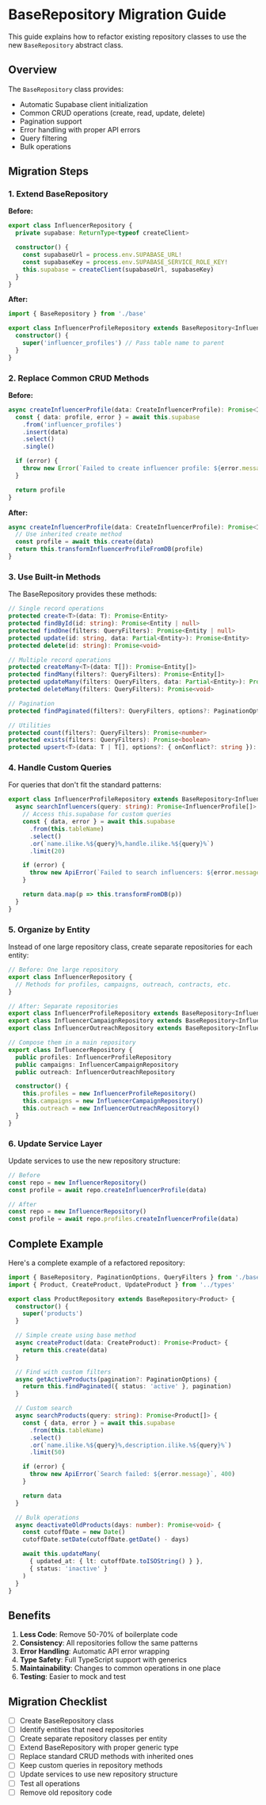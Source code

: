 # BaseRepository Migration Guide

This guide explains how to refactor existing repository classes to use the new `BaseRepository` abstract class.

## Overview

The `BaseRepository` class provides:
- Automatic Supabase client initialization
- Common CRUD operations (create, read, update, delete)
- Pagination support
- Error handling with proper API errors
- Query filtering
- Bulk operations

## Migration Steps

### 1. Extend BaseRepository

**Before:**
```typescript
export class InfluencerRepository {
  private supabase: ReturnType<typeof createClient>

  constructor() {
    const supabaseUrl = process.env.SUPABASE_URL!
    const supabaseKey = process.env.SUPABASE_SERVICE_ROLE_KEY!
    this.supabase = createClient(supabaseUrl, supabaseKey)
  }
}
```

**After:**
```typescript
import { BaseRepository } from './base'

export class InfluencerProfileRepository extends BaseRepository<InfluencerProfile> {
  constructor() {
    super('influencer_profiles') // Pass table name to parent
  }
}
```

### 2. Replace Common CRUD Methods

**Before:**
```typescript
async createInfluencerProfile(data: CreateInfluencerProfile): Promise<InfluencerProfile> {
  const { data: profile, error } = await this.supabase
    .from('influencer_profiles')
    .insert(data)
    .select()
    .single()

  if (error) {
    throw new Error(`Failed to create influencer profile: ${error.message}`)
  }

  return profile
}
```

**After:**
```typescript
async createInfluencerProfile(data: CreateInfluencerProfile): Promise<InfluencerProfile> {
  // Use inherited create method
  const profile = await this.create(data)
  return this.transformInfluencerProfileFromDB(profile)
}
```

### 3. Use Built-in Methods

The BaseRepository provides these methods:

```typescript
// Single record operations
protected create<T>(data: T): Promise<Entity>
protected findById(id: string): Promise<Entity | null>
protected findOne(filters: QueryFilters): Promise<Entity | null>
protected update(id: string, data: Partial<Entity>): Promise<Entity>
protected delete(id: string): Promise<void>

// Multiple record operations
protected createMany<T>(data: T[]): Promise<Entity[]>
protected findMany(filters?: QueryFilters): Promise<Entity[]>
protected updateMany(filters: QueryFilters, data: Partial<Entity>): Promise<Entity[]>
protected deleteMany(filters: QueryFilters): Promise<void>

// Pagination
protected findPaginated(filters?: QueryFilters, options?: PaginationOptions): Promise<PaginatedResult<Entity>>

// Utilities
protected count(filters?: QueryFilters): Promise<number>
protected exists(filters: QueryFilters): Promise<boolean>
protected upsert<T>(data: T | T[], options?: { onConflict?: string }): Promise<Entity[]>
```

### 4. Handle Custom Queries

For queries that don't fit the standard patterns:

```typescript
export class InfluencerProfileRepository extends BaseRepository<InfluencerProfile> {
  async searchInfluencers(query: string): Promise<InfluencerProfile[]> {
    // Access this.supabase for custom queries
    const { data, error } = await this.supabase
      .from(this.tableName)
      .select()
      .or(`name.ilike.%${query}%,handle.ilike.%${query}%`)
      .limit(20)

    if (error) {
      throw new ApiError(`Failed to search influencers: ${error.message}`, 400)
    }

    return data.map(p => this.transformFromDB(p))
  }
}
```

### 5. Organize by Entity

Instead of one large repository class, create separate repositories for each entity:

```typescript
// Before: One large repository
export class InfluencerRepository {
  // Methods for profiles, campaigns, outreach, contracts, etc.
}

// After: Separate repositories
export class InfluencerProfileRepository extends BaseRepository<InfluencerProfile> { }
export class InfluencerCampaignRepository extends BaseRepository<InfluencerCampaign> { }
export class InfluencerOutreachRepository extends BaseRepository<InfluencerOutreach> { }

// Compose them in a main repository
export class InfluencerRepository {
  public profiles: InfluencerProfileRepository
  public campaigns: InfluencerCampaignRepository
  public outreach: InfluencerOutreachRepository

  constructor() {
    this.profiles = new InfluencerProfileRepository()
    this.campaigns = new InfluencerCampaignRepository()
    this.outreach = new InfluencerOutreachRepository()
  }
}
```

### 6. Update Service Layer

Update services to use the new repository structure:

```typescript
// Before
const repo = new InfluencerRepository()
const profile = await repo.createInfluencerProfile(data)

// After
const repo = new InfluencerRepository()
const profile = await repo.profiles.createInfluencerProfile(data)
```

## Complete Example

Here's a complete example of a refactored repository:

```typescript
import { BaseRepository, PaginationOptions, QueryFilters } from './base'
import { Product, CreateProduct, UpdateProduct } from '../types'

export class ProductRepository extends BaseRepository<Product> {
  constructor() {
    super('products')
  }

  // Simple create using base method
  async createProduct(data: CreateProduct): Promise<Product> {
    return this.create(data)
  }

  // Find with custom filters
  async getActiveProducts(pagination?: PaginationOptions) {
    return this.findPaginated({ status: 'active' }, pagination)
  }

  // Custom search
  async searchProducts(query: string): Promise<Product[]> {
    const { data, error } = await this.supabase
      .from(this.tableName)
      .select()
      .or(`name.ilike.%${query}%,description.ilike.%${query}%`)
      .limit(50)

    if (error) {
      throw new ApiError(`Search failed: ${error.message}`, 400)
    }

    return data
  }

  // Bulk operations
  async deactivateOldProducts(days: number): Promise<void> {
    const cutoffDate = new Date()
    cutoffDate.setDate(cutoffDate.getDate() - days)

    await this.updateMany(
      { updated_at: { lt: cutoffDate.toISOString() } },
      { status: 'inactive' }
    )
  }
}
```

## Benefits

1. **Less Code**: Remove 50-70% of boilerplate code
2. **Consistency**: All repositories follow the same patterns
3. **Error Handling**: Automatic API error wrapping
4. **Type Safety**: Full TypeScript support with generics
5. **Maintainability**: Changes to common operations in one place
6. **Testing**: Easier to mock and test

## Migration Checklist

- [ ] Create BaseRepository class
- [ ] Identify entities that need repositories
- [ ] Create separate repository classes per entity
- [ ] Extend BaseRepository with proper generic type
- [ ] Replace standard CRUD methods with inherited ones
- [ ] Keep custom queries in repository methods
- [ ] Update services to use new repository structure
- [ ] Test all operations
- [ ] Remove old repository code